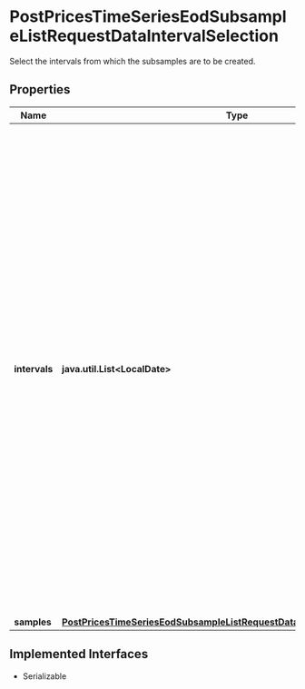 

# PostPricesTimeSeriesEodSubsampleListRequestDataIntervalSelection

Select the intervals from which the subsamples are to be created.

## Properties

Name | Type | Description | Notes
------------ | ------------- | ------------- | -------------
**intervals** | **java.util.List&lt;LocalDate&gt;** | Non-empty intervals of days to consider for the request. The array contains a list of at least two days in increasing order. Each pair of adjacent entries day_n and day_(n+1) specifies a half-open interval, that is a range of days d where day_n &lt;&#x3D; d &lt; day_(n+1). A subsample is computed for each interval. The valid range of intervals is between 1900-01-01 and the day after the current day. |  [optional]
**samples** | [**PostPricesTimeSeriesEodSubsampleListRequestDataIntervalSelectionSamples**](PostPricesTimeSeriesEodSubsampleListRequestDataIntervalSelectionSamples.md) |  |  [optional]


## Implemented Interfaces

* Serializable



